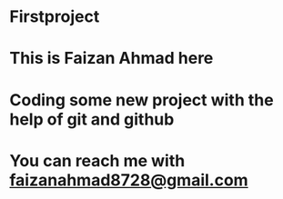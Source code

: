 # Firstproject
# This is Faizan Ahmad here
# Coding some new project with the help of git and github
# You can reach me with faizanahmad8728@gmail.com
